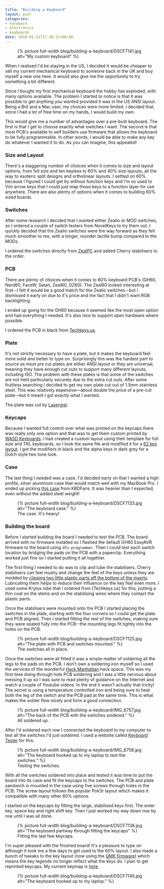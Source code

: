 ```yaml
---
title: "Building a Keyboard"
layout: post
categories:
- hardware
- electronics
- keyboards
date: 2018-01-21T17:38:21+00:00
---
```


<figure>
  {% picture full-width blog/building-a-keyboard/DSCF7141.jpg
     alt="My custom keyboard" %}
</figure>

When I realised I'd be staying in the US, I decided it would be cheaper to sell
my current mechanical keyboard to someone back in the UK and buy myself a new
one here. It would also give me the opportunity to try something a bit
different.

<!-- more -->

Since I bought my first mechanical keyboard the hobby has exploded, with many
options available. The problem I started to notice is that it was possible to
get anything you wanted provided it was in the US ANSI layout. Being a Brit and
a Mac user, my choices were more limited. I decided that, since I had a lot of
free time on my hands, I would build my own.

This would give me a number of advantages over a pre-built keyboard. The first
is that I get to choose exactly what switches I want. The second is that most
PCB's available to self builders use firmware that allows the keyboard to be
fully programmable. In other words, I would be able to make any key do whatever
I wanted it to do. As you can imagine, this appealed!

### Size and Layout

There's a staggering number of choices when it comes to size and layout options,
from full size and ten keyless to 60% and 40% size layouts, all the way to
esoteric split designs and ortholinear layouts. I settled on 60% because
I figured I could get by without function keys and I'm so used to Vim arrow keys
that I could just map those keys to a function layer for use anywhere. There are
also plenty of options when it comes to building 60% sized boards.

### Switches

After some research I decided that I wanted either Zealio or MOD switches, so
I ordered a couple of switch testers from NovelKeys to try them out. I quickly
decided that the Zealio switches were the way forward as they felt much smoother
to me, with a longer, rounder tactile bump compared to the MODs.

I ordered the switches directly from
[ZealPC](https://zealpc.net/collections/switches/products/zealio) and added
Cherry stabilisers to the order.

### PCB

There are plenty of choices when it comes to 60% keyboard PCB's (GH60, Nerd60,
FaceW, Satan, Zeal60, DZ60). The Zeal60 looked interesting at first--I felt it
would be a good match for the Zealio switches--but I dismissed it early on due
to it's price and the fact that I didn't want RGB backlighting.

I ended up going for the GH60 because it seemed like the most open option and
had everything I needed. It's also nice to support open hardware where possible.

I ordered the PCB in black from
[Techkeys.us](https://techkeys.us/collections/accessories/products/gh60).

### Plate

It's not strictly necessary to have a plate, but it makes the keyboard feel more
solid and better to type on. Surprisingly this was the hardest part to source as
most pre cut plates are either ANSI layout or they are universal, meaning they
have enough cut outs to support many different layouts, including ISO. The
problem with these plates is that some of the switches are not held particularly
securely due to the extra cut outs. After some fruitless searching I decided to
get my own plate cut out of 1.5mm stainless steel. This was relatively
expensive—about double the price of a pre-cut plate—but it meant I got exactly
what I wanted.

The plate was cut by [Lasergist](http://lasergist.com).

### Keycaps

Because I wanted full control over what was printed on the keycaps there was
really only one option and that was to get them custom printed by [WASD
Keyboards](http://www.wasdkeyboards.com/index.php/products/keycap-set/62-key-cherry-mx-keycap-set.html).
I had created a custom layout using their template for full size and TKL
keyboards, so I took the same file and modified it for a
[62 key layout](https://github.com/danbee/wasd-mac-uk-layout/pull/2). I got the
modifiers in black and the alpha keys in dark grey for a Dolch style two tone
look.

### Case

The last thing I needed was a case. I'd decided early on that I wanted a high
profile, silver aluminium case that would match well with my MacBook Pro.
I ended up picking [this case](https://kbdfans.myshopify.com/products/mechanical-keyboard-shell-anode-aluminum-shell-gh60-poker-60-mechanical-keyboard-shell?variant=36017578253)
from KBDFans. It was heavier than I expected, even without the added steel
weight!

<figure>
  {% picture full-width blog/building-a-keyboard/DSCF7133.jpg
     alt="The keyboard case." %}
  <figcaption>The case. It's heavy!</figcaption>
</figure>

### Building the board

Before I started building the board I needed to test the PCB. The board arrived
with no firmware installed so I flashed the default GH60 EasyAVR firmware to the
board using `dfu-programmer`. Then I could test each switch location by bridging
the pads on the PCB with a paperclip. Everything worked just fine so I started
putting it all together.

The first thing I needed to do was to clip and lube the stabilisers. Cherry
stabilisers can feel mushy and change the feel of the keys unless they are
modded by [clipping two little plastic parts off the bottom of the
inserts](https://youtu.be/C6hPoe3srcw). Lubricating them helps to reduce their
influence on the key feel even more. I used some Krytox lube that I ordered from
[Techkeys.us] for this, putting a thin coat on the stems and on the stabilising
wires where they contact the plastic parts.

Once the stabilisers were mounted onto the PCB I started placing the switches in
the plate, starting with the four corners so I could get the plate and PCB
aligned. Then I started fitting the rest of the switches, making sure they were
seated fully into the PCB--the mounting legs fit tightly into the holes on the
PCB.

<figure>
  {% picture full-width blog/building-a-keyboard/DSCF7125.jpg
     alt="The plate with PCB and switches mounted." %}
  <figcaption>The switches all in place.</figcaption>
</figure>

Once the switches were all fitted it was a simple matter of soldering all the
legs to the pads on the PCB. I don't own a soldering iron myself so I used the
services of the wonderful [Hack Manhattan](https://hackmanhattan.com) hack
space. This was my first time doing through hole PCB soldering and I was
a little nervous about messing it up so I was sure to read plenty of guidance on
the Internet and watch a couple of Youtube videos. In the end it wasn't actually
that tricky! The secret is using a temperature controlled iron and being sure to
heat both the leg of the switch and the PCB pad at the same time. This is what
makes the solder flow nicely and form a good connection.

<figure>
  {% picture full-width blog/building-a-keyboard/IMG_6757.jpg
     alt="The back of the PCB with the switches soldered." %}
  <figcaption>All soldered up.</figcaption>
</figure>

After I'd soldered each row I connected the keyboard to my computer to test all
the switches I'd just soldered. I used a website called [Keyboard
Tester](http://www.keyboardtester.com) for this.

<figure>
  {% picture full-width blog/building-a-keyboard/IMG_6758.jpg
     alt="The keyboard hooked up to my laptop to test the switches." %}
  <figcaption>Testing the switches.</figcaption>
</figure>

With all the switches soldered into place and tested it was time to put the
board into its case and fit the keycaps to the switches. The PCB and plate
sandwich is mounted in the case using five screws through holes in the PCB. The
screw layout follows the popular Pok3r layout which makes it compatible with
many other 60% options.

I started on the keycaps by fitting the large, stabilised keys first. The enter
key, space key and right shift key. Then I just worked my way down row by row
until I was all done.

<figure>
  {% picture full-width blog/building-a-keyboard/DSCF7138.jpg
     alt="The keyboard partway through fitting the keycaps" %}
  <figcaption>Fitting the last few keycaps.</figcaption>
</figure>

I'm super pleased with the finished board! It's a pleasure to type on although
it took me a few days to get used to the 60% layout. I also made a bunch of
tweaks to the key layout (now using the [QMK firmware](http://qmk.fm)) which
means the key legends no longer reflect what the keys do. I plan to get
reprinted keycaps. My current keymap is
[here](https://github.com/danbee/qmk_firmware/blob/gh60-danbee/keyboards/gh60/keymaps/danbee/keymap.c).

<figure>
  {% picture full-width blog/building-a-keyboard/DSCF7145.jpg
     alt="The keyboard hooked up to my laptop." %}
</figure>
